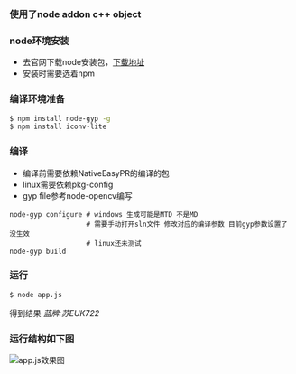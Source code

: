 ### 使用了node addon c++ object

### node环境安装
- 去官网下载node安装包，[下载地址](https://nodejs.org/en/download)
- 安装时需要选着npm

### 编译环境准备
```bash
$ npm install node-gyp -g
$ npm install iconv-lite
```

### 编译
- 编译前需要依赖NativeEasyPR的编译的包
- linux需要依赖pkg-config
- gyp file参考node-opencv编写
```shell
node-gyp configure # windows 生成可能是MTD 不是MD  
                   # 需要手动打开sln文件 修改对应的编译参数 目前gyp参数设置了没生效
                   # linux还未测试
node-gyp build 
```

### 运行
```bash
$ node app.js
```
得到结果 *蓝牌:苏EUK722*

### 运行结构如下图
![app.js效果图](shows.png)
